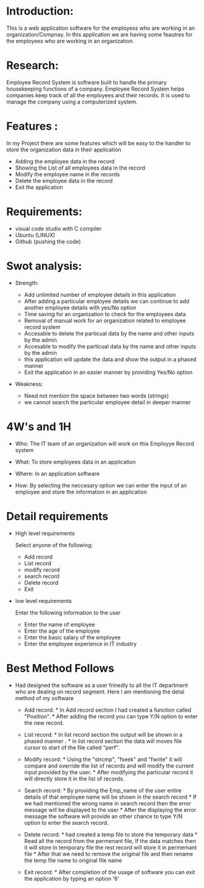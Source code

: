 # Introduction:

This is a web application software for the employess who are working in an organization/Compnay. In this application we are having some feautres for the employees who are working in an organization. 


# Research: 

Employee Record System is software built to handle the primary housekeeping functions of a company. Employee Record System helps companies keep track of all the employees and their records. It is used to manage the company using a computerized system.


# Features :

In my Project there are some features which will be easy to the handler to store the organization data in their application 
 * Adding the employee data in the record 
 * Showing the List of all employees data in the record 
 * Modify the employee name in the records
 * Delete the employee data in the record
 * Exit the application 


# Requirements: 

* visual code studio with C compiler
* Ubuntu (LINUX)
* Github (pushing the code)


# Swot analysis:

* Strength:

   * Add unlimited number of employee details in this application
   * After adding a particular employee details we can continue to add another employee details with yes/No option
   * Time saving for an organization to check for the employees data 
   * Removal of manual work for an organization related to employee record system
   * Accesable to delete the particual data by the name and other inputs by the admin
   * Accesable to modify the particual data by the name and other inputs by the admin
   * this application will update the data and show the output in a phased manner
   * Exit the application in an easier manner by providing Yes/No option

* Weakness:

   * Need not mention the space between two words (strings) 
   * we cannot search the particular employee detail in deeper manner

# 4W's and 1H

* Who: 
The IT team of an organization will work on this Employye Record system

* What:
To store employees data in an application 

* Where: 
In an application software

* How:
By selecting the neccesary option we can enter the input of an employee and store the information in an application

# Detail requirements 

 * High level requirements 
 
    Select anyone of the following: 
     * Add record
     * List record
     * modify record 
     * search record
     * Delete record 
     * Exit  

 * low level requirements 

     Enter the following information to the user 
      * Enter the name of employee
      * Enter the age of the employee
      * Enter the basic salary of the employee
      * Enter the employee experience in IT industry

# Best Method Follows

   * Had designed the software as a user frinedly to all the IT department who are dealing on record segment.
   Here I am mentioning the detal method of my software 

     * Add record: 
           * In Add record section I had created a function called "Position".
           * After adding the record you can type Y/N option to enter the new record.
         
     * List record:
           * In list record section the output will be shown in a phased manner .
           * in list record section the data will moves file cursor to start of the file called "perf".

     * Modify record:
           * Using the "strcmp", "fseek" and "fwrite" it will compare and override the list of records and will modify the current input provided by the user.
           * After modifying the particular record it will directly store it in the list of records.

     * Search record:
           * By providing the Emp_name of the user entire details of that employee name will be shown in the search record
           * If we had mentioned the wrong name in search record then the error message will be displayed to the user 
           * After the displaying the error message the software will provide an other chance to type Y/N option to enter the search record.

     * Delete record:
           * had created a temp file to store the temporary data 
           * Read all the record from the permenant file, If the data matches then it will store in temporary file the rest record will store it in permemant file
           * After that we need to remove the original file and then rename the temp file name to original file name

     * Exit record: 
           * After completion of the usage of software you can exit the application by typing an option '6'
 



